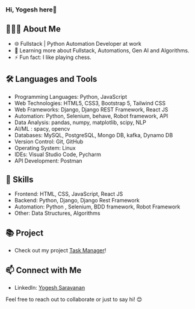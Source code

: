 ### Hi, Yogesh here👋

## 👨🏻‍💻 About Me
- 🌐 Fullstack | Python Automation Developer at work
- 🌱 Learning more about Fullstack, Automations, Gen AI and Algorithms.
- ⚡️ Fun fact: I like playing chess.

## 🛠 Languages and Tools
- Programming Languages: Python, JavaScript
- Web Technologies: HTML5, CSS3, Bootstrap 5, Tailwind CSS
- Web Frameworks: Django, Django REST Framework, React JS
- Automation: Python, Selenium, behave, Robot framework, API
- Data Analysis: pandas, numpy, matplotlib, scipy, NLP
- AI/ML : spacy, opencv
- Databases: MySQL, PostgreSQL, Mongo DB, kafka, Dynamo DB
- Version Control: Git, GitHub
- Operating System: Linux
- IDEs: Visual Studio Code, Pycharm
- API Development: Postman


## 🚀 Skills
- Frontend: HTML, CSS, JavaScript, React JS
- Backend: Python, Django, Django Rest Framework
- Automation: Python , Selenium, BDD framework, Robot Framework 
- Other: Data Structures, Algorithms

## 📚 Project
- Check out my project [Task Manager](https://web-production-8138.up.railway.app/)!

## 📫 Connect with Me
- LinkedIn: [Yogesh Saravanan](https://www.linkedin.com/in/yogeshwaran-saravanan-71874217b/)

Feel free to reach out to collaborate or just to say hi! 😊
